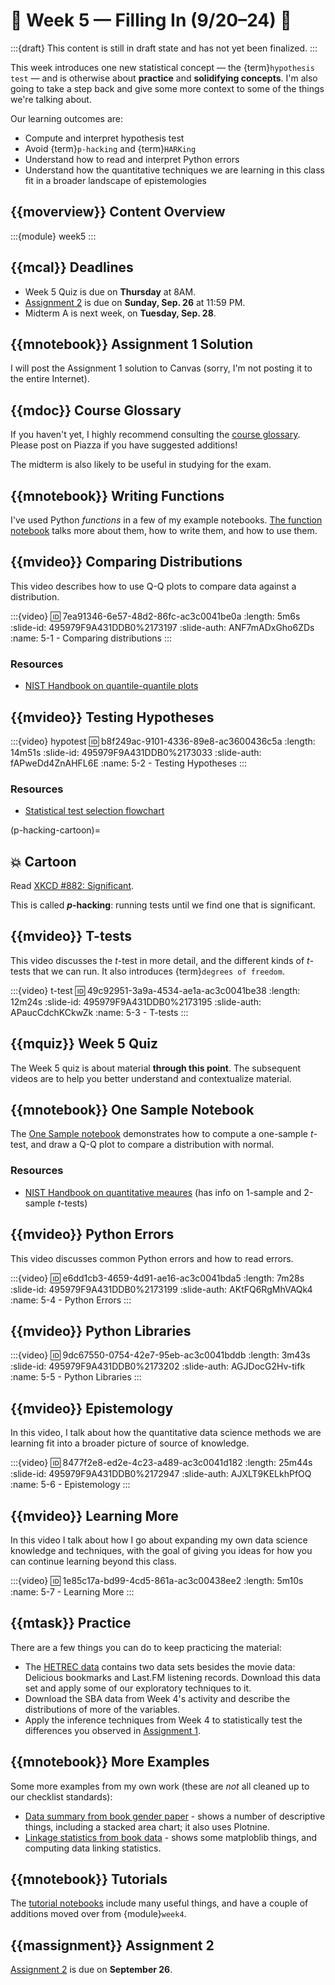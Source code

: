 # 🚧 Week 5 — Filling In (9/20–24) 🚧

:::{draft}
This content is still in draft state and has not yet been finalized.
:::

This week introduces one new statistical concept — the {term}`hypothesis test` — and is otherwise about **practice** and **solidifying concepts**.
I'm also going to take a step back and give some more context to some of the things we're talking about.

Our learning outcomes are:

- Compute and interpret hypothesis test
- Avoid {term}`p-hacking` and {term}`HARKing`
- Understand how to read and interpret Python errors
- Understand how the quantitative techniques we are learning in this class fit in a broader landscape of epistemologies

## {{moverview}} Content Overview

:::{module} week5
:::

## {{mcal}} Deadlines

- Week 5 Quiz is due on **Thursday** at 8AM.
- [Assignment 2](../assignments/A2/index.md) is due on **Sunday, Sep. 26** at 11:59 PM.
- Midterm A is next week, on **Tuesday, Sep. 28**.

## {{mnotebook}} Assignment 1 Solution

I will post the Assignment 1 solution to Canvas (sorry, I'm not posting it to the entire Internet).

## {{mdoc}} Course Glossary

If you haven't yet, I highly recommend consulting the [course glossary](../../resources/glossary.md).
Please post on Piazza if you have suggested additions!

The midterm is also likely to be useful in studying for the exam.

## {{mnotebook}} Writing Functions

I've used Python *functions* in a few of my example notebooks.
[The function notebook](../../resources/tutorials/Functions.ipynb) talks more about them, how to write them, and how to use them.

## {{mvideo}} Comparing Distributions

This video describes how to use Q-Q plots to compare data against a distribution.

:::{video}
:id: 7ea91346-6e57-48d2-86fc-ac3c0041be0a
:length: 5m6s
:slide-id: 495979F9A431DDB0%2173197
:slide-auth: ANF7mADxGho6ZDs
:name: 5-1 - Comparing distributions
:::

### Resources

- [NIST Handbook on quantile-quantile plots](https://www.itl.nist.gov/div898/handbook/eda/section3/qqplot.htm)

## {{mvideo}} Testing Hypotheses

:::{video} hypotest
:id: b8f249ac-9101-4336-89e8-ac3600436c5a
:length: 14m51s
:slide-id: 495979F9A431DDB0%2173033
:slide-auth: fAPweDd4ZnAHFL6E
:name: 5-2 - Testing Hypotheses
:::

### Resources

- [Statistical test selection flowchart](http://timdraws.net/files/StatisticalTestFinder.pdf)

(p-hacking-cartoon)=
## 💥 Cartoon

Read [XKCD #882: Significant](https://xkcd.com/882/).

This is called **_p_-hacking**: running tests until we find one that is significant.

## {{mvideo}} T-tests

This video discusses the *t*-test in more detail, and the different kinds of *t*-tests that we can run.
It also introduces {term}`degrees of freedom`.

:::{video} t-test
:id: 49c92951-3a9a-4534-ae1a-ac3c0041be38
:length: 12m24s
:slide-id: 495979F9A431DDB0%2173195
:slide-auth: APaucCdchKCkwZk
:name: 5-3 - T-tests
:::

## {{mquiz}} Week 5 Quiz

The Week 5 quiz is about material **through this point**.
The subsequent videos are to help you better understand and contextualize material.

## {{mnotebook}} One Sample Notebook

The [One Sample notebook](../../resources/tutorials/OneSample.ipynb) demonstrates how to compute a one-sample *t*-test, and draw a Q-Q plot to compare a distribution with normal.

### Resources

- [NIST Handbook on quantitative meaures](https://www.itl.nist.gov/div898/handbook/eda/section3/eda35.htm) (has info on 1-sample and 2-sample *t*-tests)

## {{mvideo}} Python Errors

This video discusses common Python errors and how to read errors.

:::{video}
:id: e6dd1cb3-4659-4d91-ae16-ac3c0041bda5
:length: 7m28s
:slide-id: 495979F9A431DDB0%2173199
:slide-auth: AKtFQ6RgMhVAQk4
:name: 5-4 - Python Errors
:::

## {{mvideo}} Python Libraries

:::{video}
:id: 9dc67550-0754-42e7-95eb-ac3c0041bddb
:length: 3m43s
:slide-id: 495979F9A431DDB0%2173202
:slide-auth: AGJDocG2Hv-tifk
:name: 5-5 - Python Libraries
:::

## {{mvideo}} Epistemology

In this video, I talk about how the quantitative data science methods we are learning fit into a broader picture of source of knowledge.

:::{video}
:id: 8477f2e8-ed2e-4c23-a489-ac3c0041d182
:length: 25m44s
:slide-id: 495979F9A431DDB0%2172947
:slide-auth: AJXLT9KELkhPfOQ
:name: 5-6 - Epistemology
:::

## {{mvideo}} Learning More

In this video I talk about how I go about expanding my own data science knowledge and techniques, with the goal
of giving you ideas for how you can continue learning beyond this class.

:::{video}
:id: 1e85c17a-bd99-4cd5-861a-ac3c00438ee2
:length: 5m10s
:name: 5-7 - Learning More
:::

## {{mtask}} Practice

There are a few things you can do to keep practicing the material:

-   The [HETREC data](https://grouplens.org/datasets/hetrec-2011/) contains two data sets besides the movie data: Delicious bookmarks and Last.FM listening records.
    Download this data set and apply some of our exploratory techniques to it.
-   Download the SBA data from Week 4's activity and describe the distributions of more of the variables.
-   Apply the inference techniques from Week 4 to statistically test the differences you observed in [Assignment 1](../../assignments/A1/index.md).

## {{mnotebook}} More Examples

Some more examples from my own work (these are *not* all cleaned up to our checklist standards):

- [Data summary from book gender paper](https://nbviewer.jupyter.org/github/BoiseState/book-author-gender/blob/master/DataSummary.ipynb) - shows a number of descriptive things, including a stacked area chart; it also uses Plotnine.
- [Linkage statistics from book data](https://github.com/BoiseState/bookdata-tools/blob/master/LinkageStats.ipynb) - shows some matploblib things, and computing data linking statistics.

## {{mnotebook}} Tutorials

The [tutorial notebooks](tutorials) include many useful things, and have a couple of additions moved over from {module}`week4`.

## {{massignment}} Assignment 2

[Assignment 2](../assignments/A2/index.md) is due on **September 26**.
